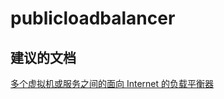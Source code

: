 <properties
    pageTitle="publicloadbalancer"
    description="publicloadbalancer"
    service="microsoft.network"
    resource="loadbalancers"
    authors="viorican"
    displayOrder=""
    selfHelpType="generic"
    supportTopicIds="32546100"
    resourceTags=""
    productPesIds="16098"
    cloudEnvironments="public"
/>


# publicloadbalancer

## **建议的文档**
[多个虚拟机或服务之间的面向 Internet 的负载平衡器](https://azure.microsoft.com/documentation/articles/load-balancer-internet-overview/)


<!--HONumber=Aug16_HO2-->



